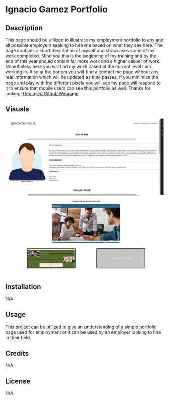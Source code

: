 # Ignacio Gamez Portfolio

## Description
This page should be utilized to illustrate my employment portfolio to any and all possible employers seeking to hire me based on what they see here.
The page contains a short description of myself and showcases some of my work completed. Mind you this is the beginning of my training and by the end of this year should contain far more work and a higher caliber of work. Nonetheless here you will find my work based at the current level I am working in. Also at the bottom you will find a contact me page without any real information which will be updated as time passes. If you minimize the page and play with the different pixels you will see my page will respond to it to ensure that mobile users can see this portfolio  as well. Thanks for looking!
[Deployed Github Webpage](https://ignaciog08.github.io/IgnacioG-Portfolio/)

## Visuals

![alt text](./assets/images/Portfolio%20Webpage%20(1).png)
![alt text](./assets/images/Portfolio%20Webpage%20(2).png)


## Installation

N/A

## Usage
This project can be utilized to give an understanding of a simple portfolio page used for employment or it can be used by an employer looking to hire in their field.


## Credits

N/A

## License

N/A